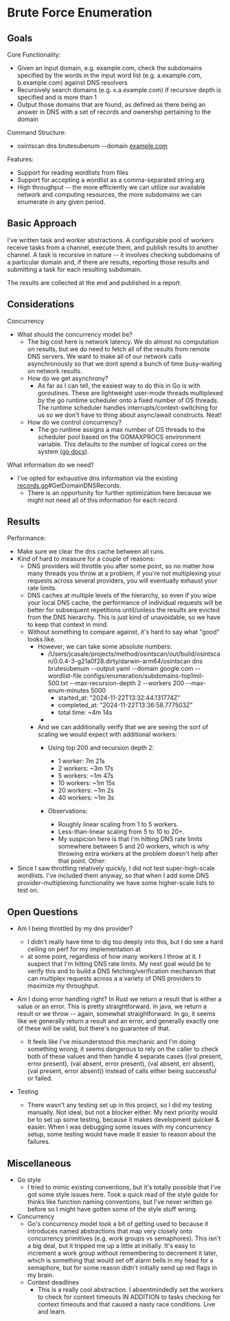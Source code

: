 Brute Force Enumeration
=======================

Goals
-----
Core Functionality:
  - Given an input domain, e.g. example.com, check the subdomains specified by the words in the input word list (e.g. a.example.com, b.example.com) against DNS resolvers
  - Recursively search domains (e.g. x.a.example.com) if recursive depth is specified and is more than 1
  - Output those domains that are found, as defined as there being an answer in DNS with a set of records and ownership pertaining to the domain

Command Structure:
  -  osintscan dns brutesubenum --domain [example.com](<http://example.com/>)

Features:
  - Support for reading wordlists from files
  - Support for accepting a wordlist as a comma-separated string arg
  - High throughput -- the more efficiently we can utilize our available network and computing resources,
the more subdomains we can enumerate in any given period.


Basic Approach
--------
I've written task and worker abstractions. A configurable pool of workers receive tasks from a channel, execute them,
and publish results to another channel. A task is recursive in nature -- it involves checking subdomains of a particular
domain and, if there are results, reporting those results and submitting a task for each resulting subdomain.

The results are collected at the end and published in a report.

Considerations
--------------

Concurrency
  - What should the concurrency model be? 
    - The big cost here is network latency. We do almost no computation on results, but we do need to fetch all of the
    results from remote DNS servers. We want to make all of our network calls asynchronously so that we dont
    spend a bunch of time busy-waiting on network results.
    - How do we get asynchrony? 
      - As far as I can tell, the easiest way to do this in Go is with goroutines. These are lightweight user-mode
      threads multiplexed by the go runtime scheduler onto a fixed number of OS threads. The runtime scheduler handles
      interrupts/context-switching for us so we don't have to thing about async/await constructs. Neat!
    - How do we control concurrency?
      - The go runtime assigns a max number of OS threads to the scheduler pool based on the GOMAXPROCS environment
      variable. This defaults to the number of logical cores on the system [(go docs)](https://pkg.go.dev/runtime#GOMAXPROCS).

What information do we need?
  - I've opted for exhaustive dns information via the existing [records.go](./internal/dns/records.go)#GetDomainDNSRecords.
    - There is an opportunity for further optimization here because we might not need all of this information for each
    record. 


Results
-------

Performance:
  - Make sure we clear the dns cache between all runs. 
  - Kind of hard to measure for a couple of reasons:
    - DNS providers will throttle you after some point, so no matter how many threads you throw at a problem,
    if you're not multiplexing your requests across several providers, you will eventually exhaust your rate limits. 
    - DNS caches at multiple levels of the hierarchy, so even if you wipe your local DNS cache, the performance of
    individual requests will be better for subsequent repetitions until/unless the results are evicted from the DNS
    hierarchy. This is just kind of unavoidable, so we have to keep that context in mind. 
    - Without something to compare against, it's hard to say what "good" looks like.
      - However, we can take some absolute numbers:
        - /Users/jcasale/projects/method/osintscan/out/build/osintscan/0.0.4-3-g21a0f28.dirty/darwin-arm64/osintscan dns brutesubenum --output yaml --domain google.com --wordlist-file configs/enumeration/subdomains-top1mil-500.txt --max-recursion-depth 2 --workers 200 --max-enum-minutes 5000
          - started_at: "2024-11-22T13:32:44.131774Z"
          - completed_at: "2024-11-22T13:36:58.777503Z"
          - total time: ~4m 14s
        -
      - And we can additionally verify that we are seeing the sort of scaling we would expect with additional workers:
        - Using top 200 and recursion depth 2:
          - 1 worker: 7m 21s
          - 2 workers: ~3m 17s
          - 5 workers: ~1m 47s
          - 10 workers: ~1m 15s
          - 20 workers: ~1m 2s
          - 40 workers: ~1m 3s
          
        - Observations:
          - Roughly linear scaling from 1 to 5 workers.
          - Less-than-linear scaling from 5 to 10 to 20+.
          - My suspicion here is that I'm hitting DNS rate limits somewhere between 5 and 20 workers, which is why
          throwing extra workers at the problem doesn't help after that point.
Other:
  - Since I saw throttling relatively quickly, I did not test super-high-scale wordlists. I've included them anyway, so
  that when I add some DNS provider-multiplexing functionality we have some higher-scale lists to test on.


Open Questions
--------------
- Am I being throttled by my dns provider?
  - I didn't really have time to dig too deeply into this, but I do see a hard ceiling on perf for my implementation at
  - at some point, regardless of how many workers I throw at it. I suspect that I'm hitting DNS rate limits. My next
  goal would be to verify this and to build a DNS fetching/verification mechanism that can multiplex requests across a
  a variety of DNS providers to maximize my throughput.
- Am I doing error handling right? In Rust we return a result that is either a value or an error. This is pretty
straightforward. In java, we return a result or we throw -- again, somewhat straightforward. In go, it seems like
we generally return a result and an error, and generally exactly one of these will be valid, but there's no guarantee of that.

  - It feels like I've misunderstood this mechanic and I'm doing something wrong; it seems dangerous to rely on
  the caller to check both of these values and then handle 4 separate cases ((val present, error present),
  (val absent, error present), (val absent, err absent), (val present, error absent)) instead of calls either being
  successful or failed.
- Testing
  - There wasn't any testing set up in this project, so I did my testing manually. Not ideal, but not a blocker either.
  My next priority would be to set up some testing, because it makes development quicker & easier. When I was debugging
  some issues with my concurrency setup, some testing would have made it easier to reason about the failures.


Miscellaneous
-------------
- Go style
  - I tried to mimic existing conventions, but it's totally possible that I've got some style issues here. Took a
  quick read of the style guide for thinks like function naming conventions, but I've never written go before so I might
  have gotten some of the style stuff wrong.
- Concurrency
  - Go's concurrency model took a bit of getting used to because it introduces named abstractions that map very closely
    onto concurrency primitives (e.g. work groups vs semaphores). This isn't a big deal, but it tripped me up a little at
    initially. It's easy to increment a work group without remembering to decrement it later, which is something that
    would set off alarm bells in my head for a semaphore, but for some reason didn't initially send up red flags in my brain.
  - Context deadlines
    - This is a really cool abstraction. I absentmindedly set the workers to check for context timeouts IN ADDITION
    to tasks checking for context timeouts and that caused a nasty race conditions. Live and learn.